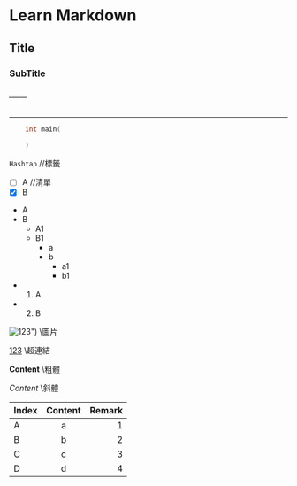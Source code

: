 # Learn Markdown
## Title
### SubTitle
###### _____
---
```c
    int main(
        
    )
```
` Hashtap ` //標籤


- [ ] A //清單
- [x] B 
- A
- B
    - A1
    - B1
        - a
        - b
            - a1
            - b1
- 1. A
- 2. B

![123](https://i.imgur.com/S8TfoWh.png)") \\圖片

[123]("D:/Workspace/LearnHub/learn_markdown/123.png")  \\超連結

**Content** \\粗體

*Content* \\斜體

|Index|Content|Remark|
|:----|:-----:|-----:|
|A    |a      |1     |
|B    |b      |2     |
|C    |c      |3     |
|D    |d      |4     |

